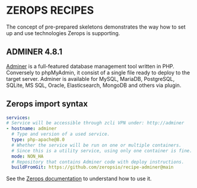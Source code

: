 # ZEROPS RECIPES

The concept of pre-prepared skeletons demonstrates the way how to set up and use technologies Zerops is supporting.

## ADMINER 4.8.1

[Adminer](https://www.adminer.org/en) is a full-featured database management tool written in PHP. Conversely to phpMyAdmin, it consist of a single file ready to deploy to the target server. Adminer is available for MySQL, MariaDB, PostgreSQL, SQLite, MS SQL, Oracle, Elasticsearch, MongoDB and others via plugin.

## Zerops import syntax

```yaml
services:
# Service will be accessible through zcli VPN under: http://adminer
- hostname: adminer
  # Type and version of a used service.
  type: php-apache@8.0
  # Whether the service will be run on one or multiple containers.
  # Since this is a utility service, using only one container is fine.
  mode: NON_HA
  # Repository that contains Adminer code with deploy instructions.
  buildFromGit: https://github.com/zeropsio/recipe-adminer@main
```

See the [Zerops documentation](https://docs.zerops.io/documentation/export-import/project-service-export-import.html) to understand how to use it.
